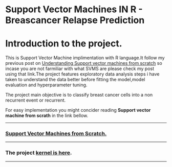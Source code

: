# Support Vector Machines IN R - Breascancer Relapse Prediction

# Introduction to the project.

This is Support Vector Machine implimentation with R language.It follow my previous post on [Understanding Support vector machines from 
scratch](https://github.com/GeorgeOduor/Support-Vector-Machines-IN-R/blob/master/support%20vector%20machines.ipynb) so incase you are not farmiliar with what SVMS are please check my post using that link.The project features exploratory data
analysis steps i have taken to understand the data better before fitting the model,model evaluation and hyperparameter tuning.

The project main objective is to classify breast cancer cells into a non recurrent event or recurrent.

For easy implementation you might concider reading **Support vector machine from scrath** in the link bellow.

___
### [Support Vector Machines from Scratch.](https://github.com/GeorgeOduor/Support-Vector-Machines-IN-R/blob/master/support%20vector%20machines.ipynb)
___
### The project [kernel is here](https://github.com/GeorgeOduor/Support-Vector-Machines-IN-R/blob/master/suportvectormachines2.md).
___
